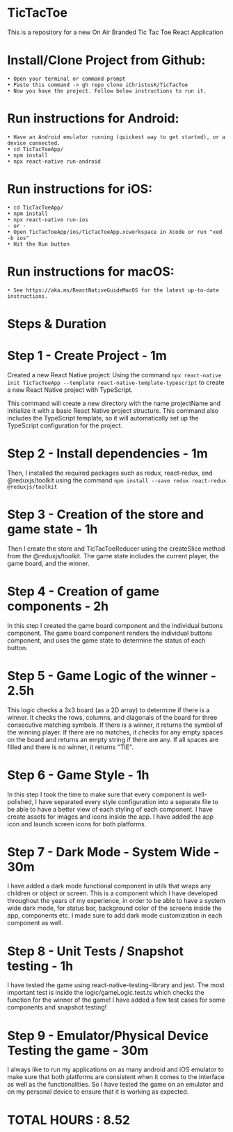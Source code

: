 # TicTacToe
This is a repository for a new On Air Branded Tic Tac Toe React Application

   # Install/Clone Project from Github:
    • Open your terminal or command prompt
    • Paste this command -> gh repo clone iChristosK/TicTacToe
    • Now you have the project. Follow below instructions to run it.

  # Run instructions for Android:
    • Have an Android emulator running (quickest way to get started), or a device connected.
    • cd TicTacToeApp/
    • npm install
    • npx react-native run-android
  
  # Run instructions for iOS:
    • cd TicTacToeApp/ 
    • npm install
    • npx react-native run-ios
    - or -
    • Open TicTacToeApp/ios/TicTacToeApp.xcworkspace in Xcode or run "xed -b ios"
    • Hit the Run button
    
  # Run instructions for macOS:
    • See https://aka.ms/ReactNativeGuideMacOS for the latest up-to-date instructions.
    

# Steps & Duration 

# Step 1 - Create Project - 1m
Created a new React Native project: 
Using the command
 `npx react-native init TicTacToeApp --template react-native-template-typescript` 
 to create a new React Native project with TypeScript. 

This command will create a new directory with the name projectName and initialize it with a basic React Native project structure. This command also includes the TypeScript template, so it will automatically set up the TypeScript configuration for the project.


# Step 2 - Install dependencies - 1m
Then, I installed the required packages such as redux, react-redux, and @reduxjs/toolkit using the command
 `npm install --save redux react-redux @reduxjs/toolkit`


# Step 3 - Creation of the store and game state - 1h
Then I create the store and TicTacToeReducer using the createSlice method from the @reduxjs/toolkit. The game state includes the current player, the game board, and the winner.


# Step 4 - Creation of game components - 2h
In this step I created the game board component and the individual buttons component. The game board component renders the individual buttons component, and uses the game state to determine the status of each button.


# Step 5 - Game Logic of the winner - 2.5h 
This logic checks a 3x3 board (as a 2D array) to determine if there is a winner. It checks the rows, columns, and diagonals of the board for three consecutive matching symbols. If there is a winner, it returns the symbol of the winning player. If there are no matches, it checks for any empty spaces on the board and returns an empty string if there are any. If all spaces are filled and there is no winner, it returns "TIE".


# Step 6 - Game Style - 1h
In this step I took the time to make sure that every component is well-polished, I have separated every style configuration into a separate file to be able to have a better view of each styling of each component. I have create assets for images and icons inside the app. I have added the app icon and launch screen icons for both platforms.


# Step 7 - Dark Mode - System Wide - 30m
I have added a dark mode functional component in utils that wraps any children or object or screen. This is a component which I have developed throughout the years of my experience, in order to be able to have a system wide dark mode, for status bar, background color of the screens inside the app, components etc. I made sure to add dark mode customization in each component as well.


# Step 8 - Unit Tests / Snapshot testing - 1h 
I have tested the game using react-native-testing-library and jest. The most important test is inside the logic/gameLogic.test.ts which checks the function for the winner of the game! I have added a few test cases for some components and snapshot testing!

# Step 9 - Emulator/Physical Device Testing the game - 30m
I always like to run my applications on as many android and iOS emulator to make sure that both platforms are consistent when it comes to the interface as well as the functionalities. So I have tested the game on an emulator and on my personal device to ensure that it is working as expected.

# TOTAL HOURS : 8.52

